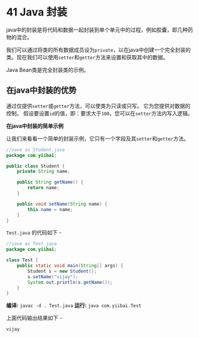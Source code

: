 # 41 Java 封装

java中的封装是将代码和数据一起封装到单个单元中的过程，例如胶囊，即几种药物的混合。

我们可以通过将类的所有数据成员设为`private`，以在java中创建一个完全封装的类。现在我们可以使用`setter`和`getter`方法来设置和获取其中的数据。

Java Bean类是完全封装类的示例。

## 在java中封装的优势

通过仅提供`setter`或`getter`方法，可以使类为只读或只写。
它为您提供对数据的控制。 假设要设置`id`的值，即：要求大于`100`，您可以在`setter`方法内写入逻辑。

**在java中封装的简单示例**

让我们来看看一个简单的封装示例，它只有一个字段及其`setter`和`getter`方法。

```  Java
//save as Student.java  
package com.yiibai;

public class Student {
    private String name;

    public String getName() {
        return name;
    }

    public void setName(String name) {
        this.name = name;
    }
}
```

`Test.java` 的代码如下 -

```  Java
//save as Test.java  
package com.yiibai;

class Test {
    public static void main(String[] args) {
        Student s = new Student();
        s.setName("vijay");
        System.out.println(s.getName());
    }
}
```

**编译:** `javac -d . Test.java`
**运行:** `java com.yiibai.Test`

上面代码输出结果如下 -

```  Java
vijay
```